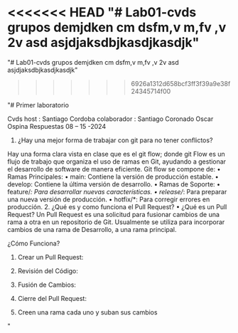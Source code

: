 <<<<<<< HEAD
"# Lab01-cvds grupos demjdken  cm dsfm,v m,fv ,v 2v asd asjdjaksdbjkasdjkasdjk" 
=======
"# Lab01-cvds grupos demjdken  cm dsfm,v m,fv ,v 2v asd asjdjaksdbjkasdjkasdjk" 
>>>>>>> 6926a1312d658bcf3ff3f39a9e38f24345714f00


"# Primer laboratorio

Cvds
host : Santiago Cordoba
colaborador : Santiago Coronado
Oscar Ospina
Respuestas
08 – 15 -2024

1.	¿Hay una mejor forma de trabajar con git para no tener conflictos?

Hay una forma clara vista en clase que es el git flow;
donde git Flow es un flujo de trabajo que organiza el uso de ramas en Git, ayudando a gestionar el desarrollo de software de manera eficiente.
Git flow se compone de:
•  Ramas Principales:
•	main: Contiene la versión de producción estable.
•	develop: Contiene la última versión de desarrollo.
•  Ramas de Soporte:
•	feature/*: Para desarrollar nuevas características.
•	release/*: Para preparar una nueva versión de producción.
•	hotfix/*: Para corregir errores en producción.
2.	¿Qué es y como funciona el Pull Request?
•	¿Qué es un Pull Request?
Un Pull Request  es una solicitud para fusionar cambios de una rama a otra en un repositorio de Git. Usualmente se utiliza para incorporar cambios de una rama de Desarrollo, a una rama principal.

¿Cómo Funciona?
1.	Crear un Pull Request:
2.	Revisión del Código:
3.	Fusión de Cambios:
4.	Cierre del Pull Request:



3.	Creen una rama cada uno y suban sus cambios

"